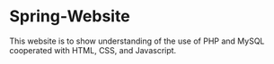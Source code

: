 # Spring-Website
This website is to show understanding of the use of PHP and MySQL cooperated with HTML, CSS, and Javascript.
